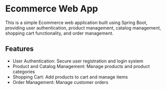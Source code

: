 # Ecommerce Web App
  This is a simple Ecommerce web application built using Spring Boot, providing user authentication, product management, catalog management, shopping cart functionality, and order management.


## Features
- User Authentication: Secure user registration and login system
- Product and Catalog Management: Manage products and product categories
- Shopping Cart: Add products to cart and manage items 
- Order Management: Manage customer orders 

